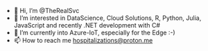 - 👋 Hi, I’m @TheRealSvc
- 👀 I’m interested in DataScience, Cloud Solutions, R, Python, Julia, JavaScript and recently .NET development with C# 
- 🌱 I’m currently into Azure-IoT, especially for the Edge :-)
- 📫 How to reach me hospitalizations@proton.me

<!---
TheRealSvc/TheRealSvc is a ✨ special ✨ repository because its `README.md` (this file) appears on your GitHub profile.
You can click the Preview link to take a look at your changes.
--->

